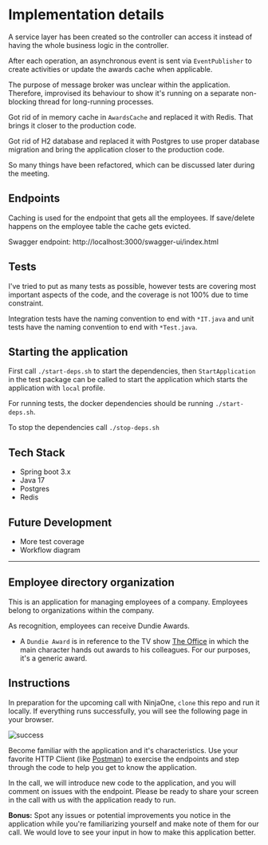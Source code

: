 # Implementation details

A service layer has been created so the controller can access it instead of having the whole business logic in the controller.

After each operation, an asynchronous event is sent via `EventPublisher` to create activities or update the awards cache when applicable.

The purpose of message broker was unclear within the application. Therefore, improvised its behaviour to show it's running on a separate non-blocking thread for long-running processes.

Got rid of in memory cache in `AwardsCache` and replaced it with Redis. That brings it closer to the production code.

Got rid of H2 database and replaced it with Postgres to use proper database migration and bring the application closer to the production code.

So many things have been refactored, which can be discussed later during the meeting.

## Endpoints

Caching is used for the endpoint that gets all the employees. If save/delete happens on the employee table the cache gets evicted.

Swagger endpoint: http://localhost:3000/swagger-ui/index.html

## Tests

I've tried to put as many tests as possible, however tests are covering most important aspects of the code, and the coverage is not 100% due to time constraint.

Integration tests have the naming convention to end with `*IT.java` and unit tests have the naming convention to end with `*Test.java`.

## Starting the application

First call `./start-deps.sh` to start the dependencies, then `StartApplication` in the test package can be called to start the application which starts the application with `local` profile.

For running tests, the docker dependencies should be running `./start-deps.sh`.

To stop the dependencies call `./stop-deps.sh`

## Tech Stack

- Spring boot 3.x
- Java 17
- Postgres
- Redis

## Future Development

- More test coverage
- Workflow diagram


---------
## Employee directory organization

This is an application for managing employees of a company. Employees belong to organizations within the company.

As recognition, employees can receive Dundie Awards.

* A `Dundie Award` is in reference to the TV show [The Office](https://en.wikipedia.org/wiki/The_Dundies) in which the main character hands out awards to his colleagues. For our purposes, it's a generic award.

## Instructions

In preparation for the upcoming call with NinjaOne, `clone` this repo and run it locally. If everything runs successfully, you will see the following page in your browser.

![success](success.png)

Become familiar with the application and it's characteristics. Use your favorite HTTP Client (like [Postman](https://www.postman.com/)) to exercise the endpoints and step through the code to help you get to know the application.

In the call, we will introduce new code to the application, and you will comment on issues with the endpoint. Please be ready to share your screen in the call with us with the application ready to run.

**Bonus:** Spot any issues or potential improvements you notice in the application while you're familiarizing yourself and make note of them for our call. We would love to see your input in how to make this application better.
